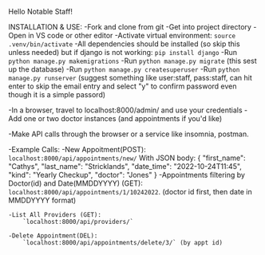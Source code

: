 Hello Notable Staff!

INSTALLATION & USE: 
-Fork and clone from git
-Get into project directory
-Open in VS code or other editor 
-Activate virtual environment:
    `source .venv/bin/activate`
-All dependencies should be installed (so skip this unless needed) but if django is not working:
    `pip install django`
-Run `python manage.py makemigrations`
-Run `python manage.py migrate` (this sest up the database)
-Run `python manage.py createsuperuser`
-Run `python manage.py runserver`
(suggest something like user:staff, pass:staff, can hit enter to skip the email entry and select "y" to confirm password even though it is a simple passord)

-In a browser, travel to localhost:8000/admin/ and use your credentials
-Add one or two doctor instances (and appointments if you'd like)

-Make API calls through the browser or a service like insomnia, postman.

-Example Calls:
    -New Appoitment(POST):
        `localhost:8000/api/appointments/new/`
        With JSON body:
        {
			"first_name": "Cathys",
			"last_name": "Stricklands",
			"date_time": "2022-10-24T11:45",
			"kind": "Yearly Checkup",
			"doctor": "Jones"
        }
    -Appointments filtering by Doctor(id) and Date(MMDDYYYY) (GET):
        `localhost:8000/api/appointments/1/10242022`. (doctor id first, then date in MMDDYYYY format)

    -List All Providers (GET):
        `localhost:8000/api/providers/`

    -Delete Appointment(DEL):
        `localhost:8000/api/appointments/delete/3/` (by appt id)


